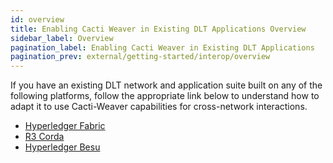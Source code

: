 ```yaml
---
id: overview
title: Enabling Cacti Weaver in Existing DLT Applications Overview
sidebar_label: Overview
pagination_label: Enabling Cacti Weaver in Existing DLT Applications
pagination_prev: external/getting-started/interop/overview
---
```


<!--
 Copyright IBM Corp. All Rights Reserved.

 SPDX-License-Identifier: CC-BY-4.0
 -->

If you have an existing DLT network and application suite built on any of the following platforms, follow the appropriate link below to understand how to adapt it to use Cacti-Weaver capabilities for cross-network interactions.

* [Hyperledger Fabric](./fabric.md)
* [R3 Corda](./corda.md)
* [Hyperledger Besu](./besu.md)

